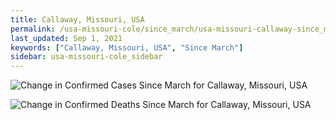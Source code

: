 ```yaml
---
title: Callaway, Missouri, USA
permalink: /usa-missouri-cole/since_march/usa-missouri-callaway-since_march.html
last_updated: Sep 1, 2021
keywords: ["Callaway, Missouri, USA", "Since March"]
sidebar: usa-missouri-cole_sidebar
---
```


![Change in Confirmed Cases Since March for Callaway, Missouri, USA](/covid_tracker/images/graphs/usa-missouri-callaway-delta_confirmed-since_march_graph.png)

![Change in Confirmed Deaths Since March for Callaway, Missouri, USA](/covid_tracker/images/graphs/usa-missouri-callaway-delta_deaths-since_march_graph.png)
